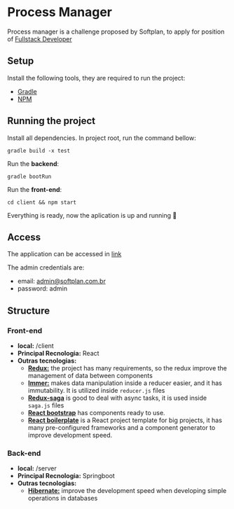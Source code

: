 Process Manager
======================

Process manager is a challenge proposed by Softplan, to apply for position of [Fullstack Developer](https://github.com/provas-softplan/implementador-fullstack)

Setup
---------------------

Install the following tools, they are required to run the project:

* [Gradle](https://gradle.org/)
* [NPM](https://www.npmjs.com/)

Running the project
---------------------

Install all dependencies. In project root, run the command bellow: 

`gradle build -x test`

Run the **backend**:

`gradle bootRun`

Run the **front-end**:

`cd client && npm start`

Everything is ready, now the aplication is up and running 🚀

Access
------------
The application can be accessed in [link](http://localhost:3000)

The admin credentials are:

* email: admin@softplan.com.br 
* password: admin

Structure 
-------------
### Front-end
* **local:** /client
* **Principal Recnologia:** React
* **Outras tecnologias:** 
    - [**Redux:**](https://reactjs.org/) the project has many requirements, so the redux improve the management of data between components
    - [**Immer:**](https://github.com/immerjs/immer) makes data manipulation inside a reducer easier, and it has immutability. It is utilized inside `reducer.js` files
    - [**Redux-saga**](https://redux-saga.js.org/) is good to deal with async tasks, it is used inside `saga.js` files
    - [**React bootstrap**](https://react-bootstrap.github.io/) has components ready to use.
    - [**React boilerplate**](https://github.com/react-boilerplate/react-boilerplate) is a React project template for big projects, it has many pre-configured frameworks and a component generator to improve development speed.
    
### Back-end
* **local:** /server
* **Principal Recnologia:** Springboot
* **Outras tecnologias:** 
    - [**Hibernate:**](https://hibernate.org/) improve the development speed when developing simple operations in databases

